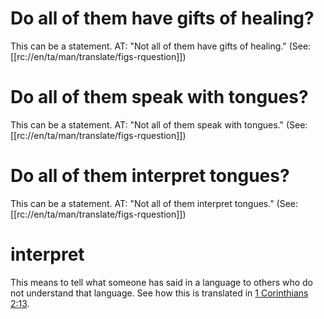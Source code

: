 # Do all of them have gifts of healing?

This can be a statement. AT: "Not all of them have gifts of healing." (See: [[rc://en/ta/man/translate/figs-rquestion]])

# Do all of them speak with tongues?

This can be a statement. AT: "Not all of them speak with tongues." (See: [[rc://en/ta/man/translate/figs-rquestion]])

# Do all of them interpret tongues?

This can be a statement. AT: "Not all of them interpret tongues." (See: [[rc://en/ta/man/translate/figs-rquestion]])

# interpret

This means to tell what someone has said in a language to others who do not understand that language. See how this is translated in [1 Corinthians 2:13](../02/12.md).

